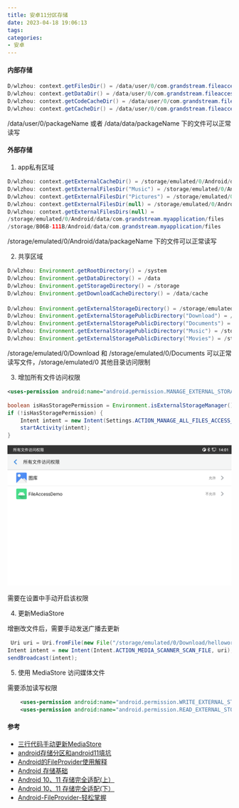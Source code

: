 ```yaml
---
title: 安卓11分区存储
date: 2023-04-18 19:06:13
tags:
categories:
- 安卓
---
```


#### 内部存储

```java
D/wlzhou: context.getFilesDir() = /data/user/0/com.grandstream.fileaccessdemo/files
D/wlzhou: context.getDataDir() = /data/user/0/com.grandstream.fileaccessdemo
D/wlzhou: context.getCodeCacheDir() = /data/user/0/com.grandstream.fileaccessdemo/code_cache
D/wlzhou: context.getCacheDir() = /data/user/0/com.grandstream.fileaccessdemo/cache
```

/data/user/0/packageName 或者 /data/data/packageName 下的文件可以正常读写

#### 外部存储

1. app私有区域

```java
D/wlzhou: context.getExternalCacheDir() = /storage/emulated/0/Android/data/com.grandstream.fileaccessdemo/cache
D/wlzhou: context.getExternalFilesDir("Music") = /storage/emulated/0/Android/data/com.grandstream.fileaccessdemo/files/Music
D/wlzhou: context.getExternalFilesDir("Pictures") = /storage/emulated/0/Android/data/com.grandstream.fileaccessdemo/files/Pictures
D/wlzhou: context.getExternalFilesDir(null) = /storage/emulated/0/Android/data/com.grandstream.myapplication/files
D/wlzhou: context.getExternalFilesDirs(null) = 
/storage/emulated/0/Android/data/com.grandstream.myapplication/files
/storage/B06B-111B/Android/data/com.grandstream.myapplication/files
```

/storage/emulated/0/Android/data/packageName 下的文件可以正常读写

2. 共享区域

```java
D/wlzhou: Environment.getRootDirectory() = /system
D/wlzhou: Environment.getDataDirectory() = /data
D/wlzhou: Environment.getStorageDirectory() = /storage
D/wlzhou: Environment.getDownloadCacheDirectory() = /data/cache

D/wlzhou: Environment.getExternalStorageDirectory() = /storage/emulated/0
D/wlzhou: Environment.getExternalStoragePublicDirectory("Download") = /storage/emulated/0/Download
D/wlzhou: Environment.getExternalStoragePublicDirectory("Documents") = /storage/emulated/0/Documents
D/wlzhou: Environment.getExternalStoragePublicDirectory("Music") = /storage/emulated/0/Music
D/wlzhou: Environment.getExternalStoragePublicDirectory("Movies") = /storage/emulated/0/Movies
```

/storage/emulated/0/Download 和 /storage/emulated/0/Documents 可以正常读写文件，/storage/emulated/0 其他目录访问限制

3. 增加所有文件访问权限

```xml
<uses-permission android:name="android.permission.MANAGE_EXTERNAL_STORAGE" />
```

```java
boolean isHasStoragePermission = Environment.isExternalStorageManager();
if (!isHasStoragePermission) {
    Intent intent = new Intent(Settings.ACTION_MANAGE_ALL_FILES_ACCESS_PERMISSION);
    startActivity(intent);
}
```

![](https://raw.githubusercontent.com/nosleepy/picture/master/img/add_all_files_access.png)

需要在设置中手动开启该权限

4. 更新MediaStore

增删改文件后，需要手动发送广播去更新

```java
 Uri uri = Uri.fromFile(new File("/storage/emulated/0/Download/helloworld.txt"));
Intent intent = new Intent(Intent.ACTION_MEDIA_SCANNER_SCAN_FILE, uri);
sendBroadcast(intent);
```

5. 使用 MediaStore 访问媒体文件

需要添加读写权限

```xml
    <uses-permission android:name="android.permission.WRITE_EXTERNAL_STORAGE"/>
    <uses-permission android:name="android.permission.READ_EXTERNAL_STORAGE"/>
```

#### 参考

+ [三行代码手动更新MediaStore](https://blog.csdn.net/qq_43197644/article/details/128836145)
+ [android存储分区和android11填坑](https://juejin.cn/post/7081257346269184008)
+ [Android的FileProvider使用解释](https://blog.csdn.net/Jason_Lee155/article/details/124315997)
+ [Android 存储基础](https://blog.csdn.net/lfq88/article/details/118337517)
+ [Android 10、11 存储完全适配(上）](https://blog.csdn.net/lfq88/article/details/118379965)
+ [Android 10、11 存储完全适配(下）](https://blog.csdn.net/lfq88/article/details/118379520)
+ [Android-FileProvider-轻松掌握](https://www.jianshu.com/p/d71afdf9c90a)

